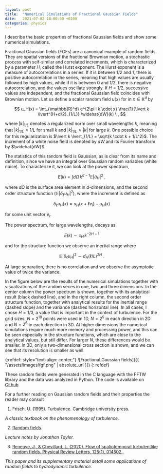 ```yaml
---
layout: post
title:  "Numerical Simulations of Fractional Gaussian Fields"
date:   2021-07-02 18:00:00 +0200
categories: physics
---
```


I describe the basic properties of fractional Gaussian fields and show some numerical simulations.

Fractional Gaussian fields (FGFs) are a canonical example of random fields. They are spatial versions of the fractional Brownian motion, a stochastic process with self-similar and correlated increments, which is characterized by a parameter $H$, called the Hurst exponent.
The Hurst exponent is a measure of autocorrelations in a series. If it is between 1/2 and 1, there is positive autocorrelation in the series, meaning that high values are usually followed by high values, while if it is between 0 and 1/2, there is negative autocorrelation, and the values oscillate strongly. If $H=1/2$, successive values are independent, and the fractional Gaussian field coincides with Brownian motion.
Let us define a scalar random field $u(x)$ for in $x \in \mathbb{R}^d$ by

$$
u_H(x) = \int_{\mathbb{R}^d} e^{2\pi i k \cdot x} \frac{1}{\lvert k \lvert^{H+d/2}_{1/L}} \widehat{dW}(k) \ ,
$$

where $\lvert k \lvert_{1/L}$ denotes a regularized norm over small wavelengths
$k$, meaning that $\lvert k \lvert_{1/L} \approx 1/L$ for small $k$ and $\lvert k \lvert_{1/L} \approx \lvert k \lvert$ for large $k$. One possible choice for this regularization is $\lvert k \lvert_{1/L} = \sqrt{k \cdot k + 1/L^2}$. The increment of a white noise field is denoted by $dW$ and its Fourier transform by $\widehat{dW}$.

The statistics of this random field is Gaussian, as is clear from its name and definition, since we have an integral over Gaussian random variables (white noise). To characterize it, we can look at the power spectrum,

$$
E(k) = \int d\Omega \, k^{d-1} \mathbb{E}\lvert \hat u_H \lvert^2 \ ,
$$

where $d\Omega$ is the surface area element in $d$-dimensions,
and the second order structure function ($\mathbb{E} \lvert \delta_{\ell} u_H \lvert^2$), where the increment is defined as

$$
\delta_{\ell} u_H(x) = u_H(x+\ell e_i) - u_H(x)
$$

for some unit vector $e_i$.

The power spectrum, for large wavelengths, decays as

$$
E(k) \sim c_H \, k^{-2H-1}
$$

and for the structure function we observe an inertial range where

$$
\mathbb{E} \lvert \delta_{\ell} u_H \lvert^2 \sim d_H (\ell/L)^{2H} \ .
$$

At large separation, there is no correlation and we observe the asymptotic value of twice the variance.

In the figure below are the results of the numerical simulations together with visualizations of the random series in one, two and three dimensions. In the center column the power spectrum is shown, together with its analytical result (black dashed line), and in the right column, the second order structure function, together with analytical results for the inertial range (dashed slope) and the variance (dashed horizontal line). In all cases, I chose $H=1/3$, a value that is important in the context of turbulence. For the grid sizes, $N=2^{18}$ points were used in 1D, $N=2^9$ in each direction in 2D and $N=2^6$ in each direction in 3D. At higher dimensions the numerical simulations require much more memory and processing power, and this can be seen especially in the structure functions, which are close to the analytical values, but still differ. For larger $N$, these differences would be smaller. In 3D, only a two-dimensional cross section is shown, and we can see that its resolution is smaller as well.

{:refdef: style="text-align: center;"}
![Fractional Gaussian fields]({{ "/assets/images/fgf.png" | absolute_url }})
{: refdef}

These random fields were generated in the C language with the FFTW library and the data was analyzed in Python. The code is available on [Github][git].

For a further reading on Gaussian random fields and their properties the reader may consult

1. Frisch, U. (1995). Turbulence. Cambridge university press.

*A classic textbook on the phenomenology of turbulence.*

2. [Random fields][jtay].

*Lecture notes by Jonathan Taylor.*

3. [Reneuve, J., & Chevillard, L. (2020). Flow of spatiotemporal turbulentlike random fields. Physical Review Letters, 125(1), 014502.][renv].

*This paper and its supplementary material detail some applications of random fields to hydrodynamic turbulence.*

[git]: https://github.com/gapolinario/fractional-gaussian-fields
[jtay]: https://statweb.stanford.edu/~jtaylo/courses/stats352/notes/random_fields.pdf
[renv]: https://journals.aps.org/prl/abstract/10.1103/PhysRevLett.125.014502
